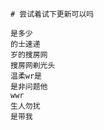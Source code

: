     # 尝试着试下更新可以吗

    是多少 
    的士速递
    岁的搜房网
    搜房网剃光头
    温柔wr是
    是非问题他
    wwr 
    生人勿扰
    是带我